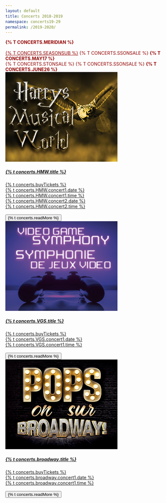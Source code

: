 ```yaml
---
layout: default
title: Concerts 2018-2019
namespace: concerts19-29
permalink: /2019-2020/
---
```


<div class="content main container-fluid">
    <div class="concert">
        <p style="margin: 0 auto; color: #920503; text-transform: uppercase;font-weight: 700">{% t concerts.meridian %}</p><br>
        <p style="margin: 0 auto; color: #920503; text-transform: uppercase;font-weight: 400">
            <a href="{{ site.baseurl }}/season-tickets/" style="color: #920503;">{% t concerts.seasonSub %}</a> {% t concerts.ssOnSale %} <b>{% t concerts.may17 %}</b>
        </p>
        <p style="margin: 0 auto; color: #920503; text-transform: uppercase;font-weight: 400">{% t concerts.stOnSale %} {% t concerts.ssOnSale %} <b>{% t concerts.june26 %}</b></p>
    </div>
    <div class="concert">
        <div class="row">
            <div class="col-lg-3">
                <a href="{{ site.baseurl }}/2019-2020/hmw/" target="_blank"><img title="{% t concerts.HMW.title %}" alt="{% t concerts.HMW.title %}" class="concert-detail" src="/assets/img/concerts-full/2019-2020/HMW2Detail.png"/></a>
            </div>
            <div class="col-lg-9 concert-info">
                <div class="row">
                    <div class="col-md-8">
                        <a href="{{ site.baseurl }}/2019-2020/hmw/" target="_blank"><h5 class="concert-title">{% t concerts.HMW.title %}</h5></a>
                    </div>
                    <div class="col-md">
                            <a href="https://meridianshenkman.evenue.net/cgi-bin/ncommerce3/SEGetEventList?groupCode=CT1108N&linkID=centrepointe&shopperContext=&caller=&appCode=" class="btn btn-maroon btn-block" target="_blank">{% t concerts.buyTickets %}</a>
                    </div>
                </div>
                <div class="concert-description">
                    <a class="ticket-link" href="https://meridianshenkman.evenue.net/cgi-bin/ncommerce3/SEGetEventInfo?ticketCode=GS%3ACP%3AC1920%3ACT1108N%3A&linkID=centrepointe&shopperContext=&pc=&caller=&appCode=&groupCode=CT1108N&cgc=" target="_blank">
                        <div class="row">
                            <div class="col-md-4">
                                <i class="far fa-calendar-alt"></i> {% t concerts.HMW.concert1.date %}
                            </div>
                            <div class="col-md-4">
                                <i class="far fa-clock"></i> {% t concerts.HMW.concert1.time %}<br>
                            </div>
                        </div>
                    </a>
                    <a class="ticket-link" href="https://meridianshenkman.evenue.net/cgi-bin/ncommerce3/SEGetEventInfo?ticketCode=GS%3ACP%3AC1920%3ACT1109N%3A&linkID=centrepointe&shopperContext=&pc=&caller=&appCode=&groupCode=CT1108N&cgc=" target="_blank">
                        <div class="row">
                            <div class="col-md-4">
                                <i class="far fa-calendar-alt"></i> {% t concerts.HMW.concert2.date %}
                            </div>
                            <div class="col-md-4">
                                <i class="far fa-clock"></i> {% t concerts.HMW.concert2.time %}<br><br>
                            </div>
                        </div>
                    </a>
                </div>
                <button class="btn btn-outline-maroon read-more" onclick="location.href='{{ site.baseurl }}/2019-2020/hmw/';">{% t concerts.readMore %}</button>
            </div>
        </div>
    </div>
    <div class="concert">
        <div class="row">
            <div class="col-lg-3">
                <a href="{{ site.baseurl }}/2019-2020/videogamesymphony/" target="_blank"><img title="{% t concerts.VGS.title %} " alt="{% t concerts.VGS.title %} " class="concert-detail" src="/assets/img/concerts-full/2019-2020/VGSDetail.jpeg"/></a>
            </div>
            <div class="col-lg-9 concert-info">
                <div class="row">
                    <div class="col-md-8">
                        <a href="{{ site.baseurl }}/2019-2020/videogamesymphony/" target="_blank"><h5 class="concert-title">{% t concerts.VGS.title %} </h5></a>
                    </div>
                    <div class="col-md ticket">
                        <a href="https://meridianshenkman.evenue.net/cgi-bin/ncommerce3/SEGetEventInfo?ticketCode=GS%3ACP%3AC1920%3ACT0320N%3A&linkID=centrepointe&shopperContext" class="btn btn-maroon btn-block" target="_blank">{% t concerts.buyTickets %}</a>
                    </div>
                </div>
                <div class="concert-description">
                    <a class="ticket-link" href="https://meridianshenkman.evenue.net/cgi-bin/ncommerce3/SEGetEventInfo?ticketCode=GS%3ACP%3AC1920%3ACT0320N%3A&linkID=centrepointe&shopperContext" target="_blank">
                        <div class="row">
                            <div class="col-md-4">
                                <i class="far fa-calendar-alt"></i> {% t concerts.VGS.concert1.date %}
                            </div>
                            <div class="col-md-4">
                                <i class="far fa-clock"></i> {% t concerts.VGS.concert1.time %}<br><br>
                            </div>
                        </div>
                    </a>
                    <button class="btn btn-outline-maroon read-more" onclick="location.href='{{ site.baseurl }}/2019-2020/videogamesymphony/';">{% t concerts.readMore %}</button>
                </div>
            </div>
        </div>
    </div>
    <div class="concert">
        <div class="row">
            <div class="col-lg-3">
                <a href="{{ site.baseurl }}/2019-2020/popsonbroadway/" target="_blank"><img title="{% t concerts.broadway.title %}" alt="{% t concerts.broadway.title %}" class="concert-detail" src="/assets/img/concerts-full/2019-2020/BroadwayDetail.png"/></a>
            </div>
            <div class="col-lg-9 concert-info">
                <div class="row">
                    <div class="col-md-8">
                        <a href="{{ site.baseurl }}/2019-2020/popsonbroadway/" target="_blank"><h5 class="concert-title">{% t concerts.broadway.title %}</h5></a>
                    </div>
                    <div class="col-md">
                            <a href="https://meridianshenkman.evenue.net/cgi-bin/ncommerce3/SEGetEventList?groupCode=CT0516N&linkID=centrepointe&shopperContext=undefined&caller=&appCode=" class="btn btn-maroon btn-block" target="_blank">{% t concerts.buyTickets %}</a>
                    </div>
                </div>
                <div class="concert-description" style="padding-bottom: 30px;">
                    <a href="https://meridianshenkman.evenue.net/cgi-bin/ncommerce3/SEGetEventList?groupCode=CT0516N&linkID=centrepointe&shopperContext=undefined&caller=&appCode=" class="ticket-link" target="_blank">
                        <div class="row">
                            <div class="col-md-4">
                                <i class="far fa-calendar-alt"></i> {% t concerts.broadway.concert1.date %}
                            </div>
                            <div class="col-md-4">
                                <i class="far fa-clock"></i> {% t concerts.broadway.concert1.time %}<br><br>
                            </div>
                        </div>
                    </a>
                    <button class="btn btn-outline-maroon read-more" onclick="location.href='{{ site.baseurl }}/2019-2020/popsonbroadway/';">{% t concerts.readMore %}</button>
                </div>
            </div>
        </div>
    </div>
</div>
